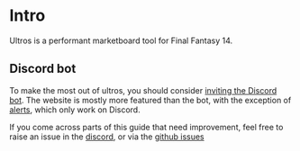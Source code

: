 # Intro

Ultros is a performant marketboard tool for Final Fantasy 14.

## Discord bot

To make the most out of ultros, you should consider [inviting the Discord bot](https://ultros.app/invitebot). The website is mostly more featured than the bot, with the exception of [alerts](./retainers/alerts.md), which only work on Discord.

If you come across parts of this guide that need improvement, feel free to raise an issue in the [discord](https://discord.gg/pgdq9nGUP2), or via the [github issues](https://github.com/akarras/ultros/issues)



